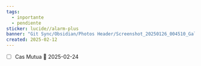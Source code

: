 ```yaml
---
tags:
  - inportante
  - pendiente
sticker: lucide//alarm-plus
banner: "Git Sync/Obsidian/Photos Header/Screenshot_20250126_004510_Gallery.jpg"
created: 2025-02-12
---
```

- [ ] Cas Mutua 📅 2025-02-24